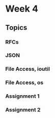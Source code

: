 # Week 4

## Topics

### RFCs
### JSON
### File Access, ioutil
### File Access, os
### Assignment 1
### Assignment 2